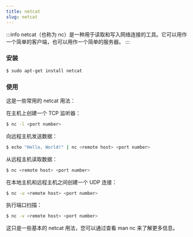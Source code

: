 ```yaml
---
title: netcat
slug: netcat
---
```


:::info
netcat（也称为 nc）是一种用于读取和写入网络连接的工具。它可以用作一个简单的客户端，也可以用作一个简单的服务器。
:::

### 安装
```bash
$ sudo apt-get install netcat
```

### 使用
这是一些常用的 netcat 用法：

在主机上创建一个 TCP 监听器：
```bash
$ nc -l <port number>
```
向远程主机发送数据：
```bash
$ echo "Hello, World!" | nc <remote host> <port number>
```
从远程主机读取数据：
```bash
$ nc <remote host> <port number>
```

在本地主机和远程主机之间创建一个 UDP 连接：
```bash
$ nc -u <remote host> <port number>
```
执行端口扫描：
```bash
$ nc -v <remote host> <port number>
```

这只是一些基本的 netcat 用法，您可以通过查看 man nc 来了解更多信息。
